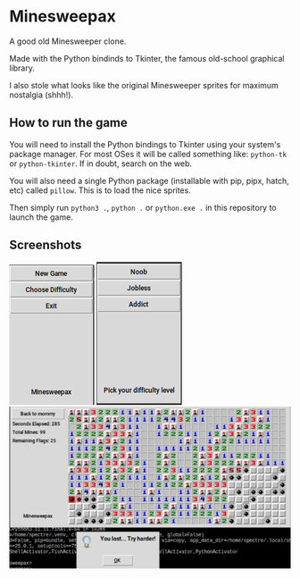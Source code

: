 # Minesweepax

A good old Minesweeper clone.

Made with the Python bindinds to Tkinter, the famous old-school graphical library.

I also stole what looks like the original Minesweeper sprites for maximum nostalgia (shhh!).

## How to run the game

You will need to install the Python bindings to Tkinter using your system's package manager. For most OSes it will be called something like: `python-tk` or `python-tkinter`. If in doubt, search on the web.

You will also need a single Python package (installable with pip, pipx, hatch, etc) called `pillow`. This is to load the nice sprites.

Then simply run `python3 .`, `python .` or `python.exe .` in this repository to launch the game.

## Screenshots

![menu](./screenshots/menu.png)
![difficulties](./screenshots/difficulties.png)
![addict game lost](./screenshots/game_lost.png)

